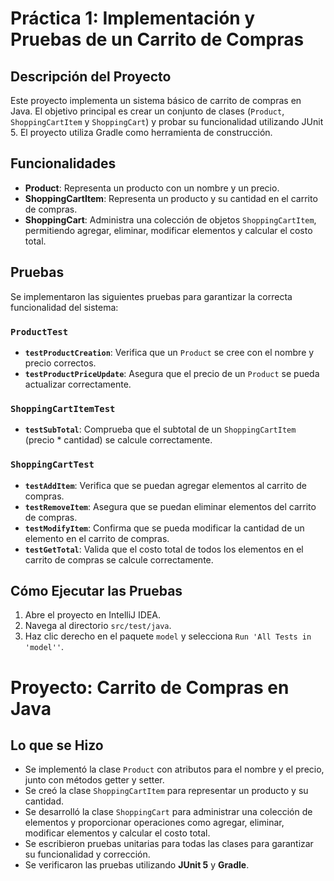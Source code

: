 # Práctica 1: Implementación y Pruebas de un Carrito de Compras

## Descripción del Proyecto

Este proyecto implementa un sistema básico de carrito de compras en Java. El objetivo principal es crear un conjunto de clases (`Product`, `ShoppingCartItem` y `ShoppingCart`) y probar su funcionalidad utilizando JUnit 5. El proyecto utiliza Gradle como herramienta de construcción.

## Funcionalidades

- **Product**: Representa un producto con un nombre y un precio.
- **ShoppingCartItem**: Representa un producto y su cantidad en el carrito de compras.
- **ShoppingCart**: Administra una colección de objetos `ShoppingCartItem`, permitiendo agregar, eliminar, modificar elementos y calcular el costo total.

## Pruebas

Se implementaron las siguientes pruebas para garantizar la correcta funcionalidad del sistema:

### `ProductTest`
- **`testProductCreation`**: Verifica que un `Product` se cree con el nombre y precio correctos.
- **`testProductPriceUpdate`**: Asegura que el precio de un `Product` se pueda actualizar correctamente.

### `ShoppingCartItemTest`
- **`testSubTotal`**: Comprueba que el subtotal de un `ShoppingCartItem` (precio * cantidad) se calcule correctamente.

### `ShoppingCartTest`
- **`testAddItem`**: Verifica que se puedan agregar elementos al carrito de compras.
- **`testRemoveItem`**: Asegura que se puedan eliminar elementos del carrito de compras.
- **`testModifyItem`**: Confirma que se pueda modificar la cantidad de un elemento en el carrito de compras.
- **`testGetTotal`**: Valida que el costo total de todos los elementos en el carrito de compras se calcule correctamente.

## Cómo Ejecutar las Pruebas

1. Abre el proyecto en IntelliJ IDEA.
2. Navega al directorio `src/test/java`.
3. Haz clic derecho en el paquete `model` y selecciona `Run 'All Tests in 'model''`.

# Proyecto: Carrito de Compras en Java

## Lo que se Hizo

- Se implementó la clase `Product` con atributos para el nombre y el precio, junto con métodos getter y setter.
- Se creó la clase `ShoppingCartItem` para representar un producto y su cantidad.
- Se desarrolló la clase `ShoppingCart` para administrar una colección de elementos y proporcionar operaciones como agregar, eliminar, modificar elementos y calcular el costo total.
- Se escribieron pruebas unitarias para todas las clases para garantizar su funcionalidad y corrección.
- Se verificaron las pruebas utilizando **JUnit 5** y **Gradle**.
